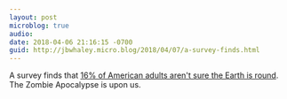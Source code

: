 ```yaml
---
layout: post
microblog: true
audio: 
date: 2018-04-06 21:16:15 -0700
guid: http://jbwhaley.micro.blog/2018/04/07/a-survey-finds.html
---
```

A survey finds that [16% of American adults aren't sure the Earth is round](https://www.vice.com/en_us/article/43bqxn/a-very-high-percentage-of-young-people-arent-sure-the-world-is-round-vgtrn). The Zombie Apocalypse is upon us.
